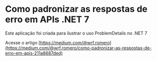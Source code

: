 # Como padronizar as respostas de erro em APIs .NET 7

Este aplicação foi criada para ilustrar o uso ProblemDetails no .NET 7

Acesse o artigo [https://medium.com/@wrf.romero](https://medium.com/@wrf.romero/como-padronizar-as-respostas-de-erro-em-apis-211a8687ded)
